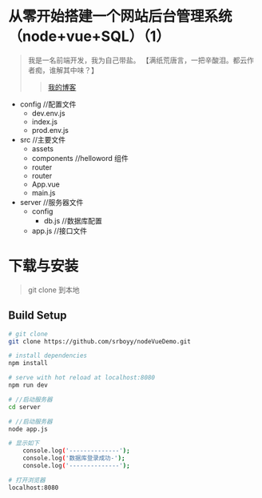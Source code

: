 # 从零开始搭建一个网站后台管理系统（node+vue+SQL）（1）

>我是一名前端开发，我为自己带盐。 【满纸荒唐言，一把辛酸泪。都云作者痴，谁解其中味？】
>>[我的博客](https://blog.csdn.net/qq_28473235 "悬停显示")

* config   //配置文件
   * dev.env.js
   * index.js
   * prod.env.js
* src      //主要文件 
  * assets
  * components  //helloword 组件
  * router
  * router
  * App.vue   
  * main.js
* server   //服务器文件
  * config  
    * db.js   //数据库配置
  * app.js    //接口文件


# 下载与安装

> git clone 到本地

## Build Setup

``` bash
# git clone
git clone https://github.com/srboyy/nodeVueDemo.git

# install dependencies
npm install

# serve with hot reload at localhost:8080
npm run dev

# //启动服务器
cd server 

# //启动服务器
node app.js 

# 显示如下
    console.log('--------------');
    console.log('数据库登录成功-');
    console.log('--------------');

# 打开浏览器
localhost:8080



```


